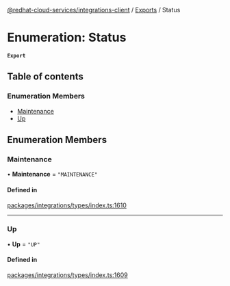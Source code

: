[@redhat-cloud-services/integrations-client](../README.md) / [Exports](../modules.md) / Status

# Enumeration: Status

**`Export`**

## Table of contents

### Enumeration Members

- [Maintenance](Status.md#maintenance)
- [Up](Status.md#up)

## Enumeration Members

### Maintenance

• **Maintenance** = ``"MAINTENANCE"``

#### Defined in

[packages/integrations/types/index.ts:1610](https://github.com/RedHatInsights/javascript-clients/blob/main/packages/integrations/types/index.ts#L1610)

___

### Up

• **Up** = ``"UP"``

#### Defined in

[packages/integrations/types/index.ts:1609](https://github.com/RedHatInsights/javascript-clients/blob/main/packages/integrations/types/index.ts#L1609)
